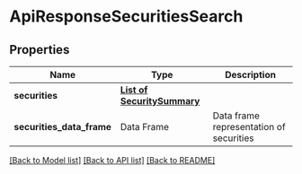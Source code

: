 # ApiResponseSecuritiesSearch

[//]: # (CLASS:IntrinioSDK::ApiResponseSecuritiesSearch)

[//]: # (KIND:object)

## Properties

[//]: # (START_DEFINITION)

Name | Type | Description
------------ | ------------- | -------------
**securities** | [**List of SecuritySummary**](SecuritySummary.md) |  &nbsp;
**securities_data_frame** | Data Frame | Data frame representation of securities

[//]: # (END_DEFINITION)


[//]: # (CONTAINED_CLASS:IntrinioSDK::SecuritySummary)


[[Back to Model list]](../README.md#documentation-for-models) [[Back to API list]](../README.md#documentation-for-api-endpoints) [[Back to README]](../README.md)


